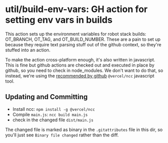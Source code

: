 # util/build-env-vars: GH action for setting env vars in builds

This action sets up the environment variables for robot stack builds: OT_BRANCH, OT_TAG, and OT_BUILD_NUMBER. These are a pain to set up because they require text parsing stuff out of the github context, so they're stuffed into an action.

To make the action cross-platform enough, it's also written in javascript. This is fine but github actions are checked out and executed in place by github, so you need to check in node_modules. We don't want to do that, so instead, we're using the [recommended by github](https://docs.github.com/en/actions/creating-actions/creating-a-javascript-action#commit-tag-and-push-your-action-to-github) `@vercel/ncc` javascript tool.

## Updating and Committing
- Install ncc: `npm install -g @vercel/ncc`
- Compile `main.js`: `ncc build main.js`
- check in the changed file `dist/main.js`

The changed file is marked as binary in the `.gitattributes` file in this dir, so you'll just see `Binary file changed` rather than the diff.
